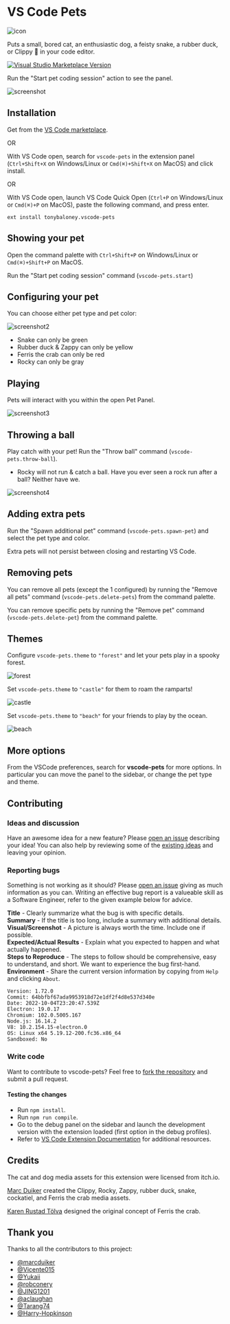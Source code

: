 # VS Code Pets

![icon](https://github.com/tonybaloney/vscode-pets/raw/master/icon.png)

Puts a small, bored cat, an enthusiastic dog, a feisty snake, a rubber duck, or Clippy 📎 in your code editor.

[![Visual Studio Marketplace Version](https://img.shields.io/visual-studio-marketplace/v/tonybaloney.vscode-pets?color=blue&logo=visual-studio)](https://marketplace.visualstudio.com/items?itemName=tonybaloney.vscode-pets&WT.mc_id=python-17801-anthonyshaw)

Run the "Start pet coding session" action to see the panel.

![screenshot](https://github.com/tonybaloney/vscode-pets/raw/master/screenshots/screenshot.gif)

## Installation

Get from the [VS Code marketplace](https://marketplace.visualstudio.com/items?itemName=tonybaloney.vscode-pets&WT.mc_id=python-17801-anthonyshaw).

OR

With VS Code open, search for `vscode-pets` in the extension panel (`Ctrl+Shift+X` on Windows/Linux or `Cmd(⌘)+Shift+X` on MacOS) and click install.

OR

With VS Code open, launch VS Code Quick Open (`Ctrl+P` on Windows/Linux or `Cmd(⌘)+P` on MacOS), paste the following command, and press enter.

`ext install tonybaloney.vscode-pets`

## Showing your pet
Open the command palette with `Ctrl+Shift+P` on Windows/Linux or `Cmd(⌘)+Shift+P` on MacOS.  

Run the "Start pet coding session" command (`vscode-pets.start`)

## Configuring your pet

You can choose either pet type and pet color:

![screenshot2](https://github.com/tonybaloney/vscode-pets/raw/master/screenshots/screenshot-2.gif)

* Snake can only be green
* Rubber duck & Zappy can only be yellow
* Ferris the crab can only be red
* Rocky can only be gray

## Playing

Pets will interact with you within the open Pet Panel.

![screenshot3](https://github.com/tonybaloney/vscode-pets/raw/master/screenshots/screenshot-3.gif)

## Throwing a ball

Play catch with your pet! Run the "Throw ball" command (`vscode-pets.throw-ball`).

* Rocky will not run & catch a ball. Have you ever seen a rock run after a ball? Neither have we.

![screenshot4](https://github.com/tonybaloney/vscode-pets/raw/master/screenshots/screenshot-4.gif)

## Adding extra pets

Run the "Spawn additional pet" command (`vscode-pets.spawn-pet`) and select the pet type and color.

Extra pets will not persist between closing and restarting VS Code.

## Removing pets

You can remove all pets (except the 1 configured) by running the "Remove all pets" command (`vscode-pets.delete-pets`) from the command palette.

You can remove specific pets by running the "Remove pet" command (`vscode-pets.delete-pet`) from the command palette.

## Themes

Configure `vscode-pets.theme` to `"forest"` and let your pets play in a spooky forest.

![forest](https://github.com/tonybaloney/vscode-pets/raw/master/screenshots/forest.gif)

Set `vscode-pets.theme` to `"castle"` for them to roam the ramparts!

![castle](https://github.com/tonybaloney/vscode-pets/raw/master/screenshots/castle.gif)

Set `vscode-pets.theme` to `"beach"` for your friends to play by the ocean.

![beach](https://github.com/tonybaloney/vscode-pets/raw/master/screenshots/beach-pose.png)

## More options

From the VSCode preferences, search for **vscode-pets** for more options. In particular you can move the panel to the sidebar, or change the pet type and theme.

## Contributing

### Ideas and discussion

Have an awesome idea for a new feature? Please [open an issue](https://github.com/tonybaloney/vscode-pets/issues/new) describing your idea! You can also help by reviewing some of the [existing ideas](https://github.com/tonybaloney/vscode-pets/issues) and leaving your opinion.

### Reporting bugs

Something is not working as it should? Please [open an issue](https://github.com/tonybaloney/vscode-pets/issues/new) giving as much information as you can. Writing an effective bug report is a valueable skill as a Software Engineer, refer to the given example below for advice.

**Title** - Clearly summarize what the bug is with specific details.  
**Summary** - If the title is too long, include a summary with additional details.  
**Visual/Screenshot** - A picture is always worth the time. Include one if possible.  
**Expected/Actual Results** - Explain what you expected to happen and what actually happened.  
**Steps to Reproduce** - The steps to follow should be comprehensive, easy to understand, and short. We want to experience the bug first-hand.  
**Environment** - Share the current version information by copying from `Help` and clicking `About`.

```
Version: 1.72.0  
Commit: 64bbfbf67ada9953918d72e1df2f4d8e537d340e  
Date: 2022-10-04T23:20:47.539Z
Electron: 19.0.17
Chromium: 102.0.5005.167
Node.js: 16.14.2
V8: 10.2.154.15-electron.0
OS: Linux x64 5.19.12-200.fc36.x86_64
Sandboxed: No
```

### Write code

Want to contribute to vscode-pets? Feel free to [fork the repository](https://github.com/tonybaloney/vscode-pets/fork) and submit a pull request.

#### Testing the changes

-   Run `npm install`.
-   Run `npm run compile`.
-   Go to the debug panel on the sidebar and launch the development version with the extension loaded (first option in the debug profiles).
-   Refer to [VS Code Extension Documentation](https://code.visualstudio.com/api) for additional resources.

## Credits

The cat and dog media assets for this extension were licensed from itch.io.

[Marc Duiker](https://twitter.com/marcduiker) created the Clippy, Rocky, Zappy, rubber duck, snake, cockatiel, and Ferris the crab media assets.

[Karen Rustad Tölva](https://www.aldeka.net) designed the original concept of Ferris the crab.

## Thank you

Thanks to all the contributors to this project:

-   [@marcduiker](https://github.com/marcduiker)
-   [@Vicente015](https://github.com/Vicente015)
-   [@Yukaii](https://github.com/Yukaii)
-   [@robconery](https://github.com/robconery)
-   [@JING1201](https://github.com/JING1201)
-   [@aclaughan](https://github.com/aclaughan)
-   [@Tarang74](https://github.com/Tarang74)
-   [@Harry-Hopkinson](https://github.com/Harry-Hopkinson)
